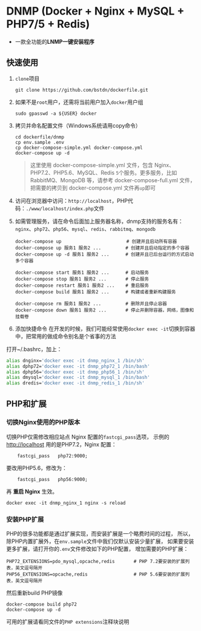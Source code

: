 # DNMP (Docker + Nginx + MySQL + PHP7/5 + Redis)

- 一款全功能的**LNMP一键安装程序**

## 快速使用

1. `clone`项目

    ```
    git clone https://github.com/bstdn/dockerfile.git
    ```

2. 如果不是`root`用户，还需将当前用户加入`docker`用户组

    ```
    sudo gpasswd -a ${USER} docker
    ```

3. 拷贝并命名配置文件（Windows系统请用copy命令）

    ```
    cd dockerfile/dnmp
    cp env.sample .env
    cp docker-compose-simple.yml docker-compose.yml
    docker-compose up -d
    ```
    > 这里使用 docker-compose-simple.yml 文件，包含 Nginx、PHP7.2、PHP5.6、MySQL、Redis `5`个服务。更多服务，比如 RabbitMQ、MongoDB 等，请参考 docker-compose-full.yml 文件，把需要的拷贝到 docker-compose.yml 文件再`up`即可

4. 访问在浏览器中访问：`http://localhost`，PHP代码：`./www/localhost/index.php`文件

5. 如需管理服务，请在命令后面加上服务器名称，dnmp支持的服务名有：`nginx`、`php72`、`php56`、`mysql`、`redis`、`rabbitmq`、`mongodb`

    ```
    docker-compose up                        # 创建并且启动所有容器
    docker-compose up 服务1 服务2 ...         # 创建并且启动指定的多个容器
    docker-compose up -d 服务1 服务2 ...      # 创建并且已后台运行的方式启动多个容器

    docker-compose start 服务1 服务2 ...      # 启动服务
    docker-compose stop 服务1 服务2 ...       # 停止服务
    docker-compose restart 服务1 服务2 ...    # 重启服务
    docker-compose build 服务1 服务2 ...      # 构建或者重新构建服务

    docker-compose rm 服务1 服务2 ...         # 删除并且停止容器
    docker-compose down 服务1 服务2 ...       # 停止并删除容器，网络，图像和挂载卷
    ```

6. 添加快捷命令
在开发的时候，我们可能经常使用`docker exec -it`切换到容器中，把常用的做成命令别名是个省事的方法

打开~/.bashrc，加上：
```bash
alias dnginx='docker exec -it dnmp_nginx_1 /bin/sh'
alias dphp72='docker exec -it dnmp_php72_1 /bin/bash'
alias dphp56='docker exec -it dnmp_php56_1 /bin/sh'
alias dmysql='docker exec -it dnmp_mysql_1 /bin/bash'
alias dredis='docker exec -it dnmp_redis_1 /bin/sh'
```

## PHP和扩展

### 切换Nginx使用的PHP版本

切换PHP仅需修改相应站点 Nginx 配置的`fastcgi_pass`选项，
示例的 [http://localhost](http://localhost) 用的是PHP7.2，Nginx 配置：

```
    fastcgi_pass   php72:9000;
```

要改用PHP5.6，修改为：

```
    fastcgi_pass   php56:9000;
```

再 **重启 Nginx** 生效。

```
docker exec -it dnmp_nginx_1 nginx -s reload
```

### 安装PHP扩展

PHP的很多功能都是通过扩展实现，而安装扩展是一个略费时间的过程，
所以，除PHP内置扩展外，在`env.sample`文件中我们仅默认安装少量扩展，
如果要安装更多扩展，请打开你的`.env`文件修改如下的PHP配置，
增加需要的PHP扩展：

```
PHP72_EXTENSIONS=pdo_mysql,opcache,redis       # PHP 7.2要安装的扩展列表，英文逗号隔开
PHP56_EXTENSIONS=opcache,redis                 # PHP 5.6要安装的扩展列表，英文逗号隔开
```

然后重新build PHP镜像

```
docker-compose build php72
docker-compose up -d
```

可用的扩展请看同文件的`PHP extensions`注释块说明
